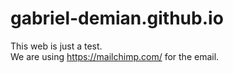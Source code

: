 # gabriel-demian.github.io<br>

This web is just a test. <br>
We are using https://mailchimp.com/  for the email.

